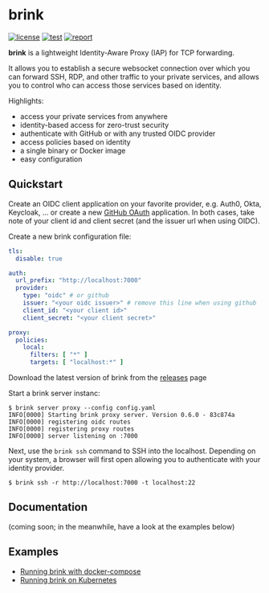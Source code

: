 # brink

[![license](http://img.shields.io/badge/license-apache_2.0-blue.svg?style=flat)](https://raw.githubusercontent.com/jsiebens/brink/master/LICENSE)
[![test](https://img.shields.io/github/actions/workflow/status/jsiebens/brink/build.yaml?branch=main)](https://github.com/jsiebens/brink/actions)
[![report](https://goreportcard.com/badge/github.com/jsiebens/brink)](https://goreportcard.com/report/github.com/jsiebens/brink)

__brink__ is a lightweight Identity-Aware Proxy (IAP) for TCP forwarding. 

It allows you to establish a secure websocket connection over which you can forward SSH, RDP, 
and other traffic to your private services, and allows you to control who can access those services based on identity. 

Highlights:

- access your private services from anywhere
- identity-based access for zero-trust security
- authenticate with GitHub or with any trusted OIDC provider
- access policies based on identity
- a single binary or Docker image
- easy configuration

## Quickstart

Create an OIDC client application on your favorite provider, e.g. Auth0, Okta, Keycloak, ... or create a
new [GitHub OAuth](https://github.com/settings/developers) application. In both cases, take note of your client id and
client secret (and the issuer url when using OIDC).

Create a new brink configuration file:

```yaml
tls:
  disable: true

auth:
  url_prefix: "http://localhost:7000"
  provider:
    type: "oidc" # or github
    issuer: "<your oidc issuer>" # remove this line when using github
    client_id: "<your client id>"
    client_secret: "<your client secret>"

proxy:
  policies:
    local:
      filters: [ "*" ]
      targets: [ "localhost:*" ]
```

Download the latest version of brink from the [releases](https://github.com/jsiebens/brink/releases) page

Start a brink server instanc:

```shell
$ brink server proxy --config config.yaml
INFO[0000] Starting brink proxy server. Version 0.6.0 - 83c874a 
INFO[0000] registering oidc routes                      
INFO[0000] registering proxy routes                     
INFO[0000] server listening on :7000
```

Next, use the `brink ssh` command to SSH into the localhost. Depending on your system, a browser will first open
allowing you to authenticate with your identity provider.

```shell
$ brink ssh -r http://localhost:7000 -t localhost:22
```

## Documentation

(coming soon; in the meanwhile, have a look at the examples below)

## Examples

- [Running brink with docker-compose](./examples/docker)
- [Running brink on Kubernetes]((./examples/kubernetes))

